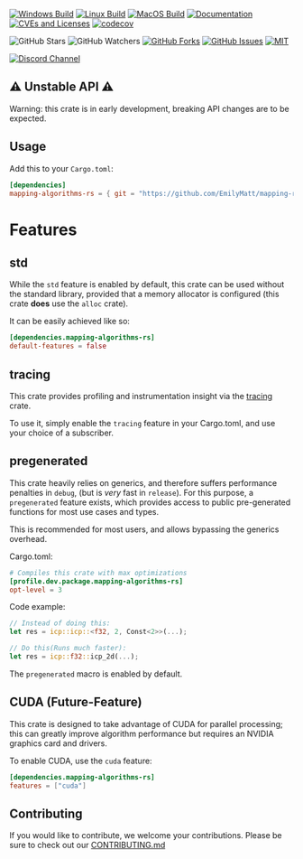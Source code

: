 [![Windows Build](https://github.com/EmilyMatt/mapping-rs/actions/workflows/build-win.yml/badge.svg)](https://github.com/EmilyMatt/mapping-rs/actions/workflows/build-win.yml)
[![Linux Build](https://github.com/EmilyMatt/mapping-rs/actions/workflows/build-linux.yml/badge.svg)](https://github.com/EmilyMatt/mapping-rs/actions/workflows/build-linux.yml)
[![MacOS Build](https://github.com/EmilyMatt/mapping-rs/actions/workflows/build-macos.yml/badge.svg)](https://github.com/EmilyMatt/mapping-rs/actions/workflows/build-macos.yml)
[![Documentation](https://github.com/EmilyMatt/mapping-rs/actions/workflows/doc.yml/badge.svg)](https://github.com/EmilyMatt/mapping-rs/actions/workflows/doc.yml)
[![CVEs and Licenses](https://github.com/EmilyMatt/mapping-rs/actions/workflows/deny.yml/badge.svg)](https://github.com/EmilyMatt/mapping-rs/actions/workflows/deny.yml)
[![codecov](https://codecov.io/gh/EmilyMatt/mapping-rs/graph/badge.svg)](https://codecov.io/gh/EmilyMatt/mapping-rs)

![GitHub Stars](https://img.shields.io/github/stars/EmilyMatt/mapping-rs)
![GitHub Watchers](https://img.shields.io/github/watchers/EmilyMatt/mapping-rs)
[![GitHub Forks](https://img.shields.io/github/forks/EmilyMatt/mapping-rs)](https://github.com/EmilyMatt/mapping-rs/fork)
[![GitHub Issues](https://img.shields.io/github/issues/EmilyMatt/mapping-rs)](https://github.com/EmilyMatt/mapping-rs/issues)
[![MIT](https://img.shields.io/badge/license-MIT-blue.svg)](https://github.com/EmilyMatt/mapping-rs/blob/main/LICENSE)

[![Discord Channel](https://dcbadge.vercel.app/api/server/hKFKTaMKkq/)](https://discord.gg/j4z4WM3ZNV)

## ⚠️ Unstable API ⚠️
Warning: this crate is in early development, breaking API changes are to be expected.

## Usage

Add this to your `Cargo.toml`:

```toml
[dependencies]
mapping-algorithms-rs = { git = "https://github.com/EmilyMatt/mapping-rs.git" }
```

# Features

## std
While the `std` feature is enabled by default,
this crate can be used without the standard library, provided that a memory allocator is configured (this crate __does__ use the `alloc` crate).

It can be easily achieved like so:

```toml
[dependencies.mapping-algorithms-rs]
default-features = false
```

## tracing
This crate provides profiling and instrumentation insight 
via the [tracing](https://github.com/tokio-rs/tracing) crate.

To use it, simply enable the `tracing` feature in your Cargo.toml, 
and use your choice of a subscriber.

## pregenerated
This crate heavily relies on generics, and therefore suffers performance penalties in `debug`, (but is _very_ fast in `release`).
For this purpose, a `pregenerated` feature exists, which provides access to public pre-generated functions for most use cases and types.

This is recommended for most users, and allows bypassing the generics overhead.

Cargo.toml:
```toml
# Compiles this crate with max optimizations
[profile.dev.package.mapping-algorithms-rs]
opt-level = 3
```

Code example:
```rust
// Instead of doing this:
let res = icp::icp::<f32, 2, Const<2>>(...);

// Do this(Runs much faster):
let res = icp::f32::icp_2d(...);
```

The `pregenerated` macro is enabled by default.

## CUDA (Future-Feature)
This crate is designed to take advantage of CUDA for parallel processing; 
this can greatly improve algorithm performance but requires an NVIDIA graphics card and drivers.

To enable CUDA, use the `cuda` feature:
```toml
[dependencies.mapping-algorithms-rs]
features = ["cuda"]
```

## Contributing
If you would like to contribute, we welcome your contributions.
Please be sure to check out our [CONTRIBUTING.md](https://github.com/EmilyMatt/mapping-rs/blob/main/CONTRIBUTING.md)
